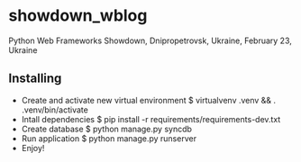 showdown_wblog
==============

Python Web Frameworks Showdown, Dnipropetrovsk, Ukraine, February 23, Ukraine


Installing
----------

- Create and activate new virtual environment
    $ virtualvenv .venv && . .venv/bin/activate
- Intall dependencies
    $ pip install -r requirements/requirements-dev.txt
- Create database
    $ python manage.py syncdb
- Run application
    $ python manage.py runserver
- Enjoy!